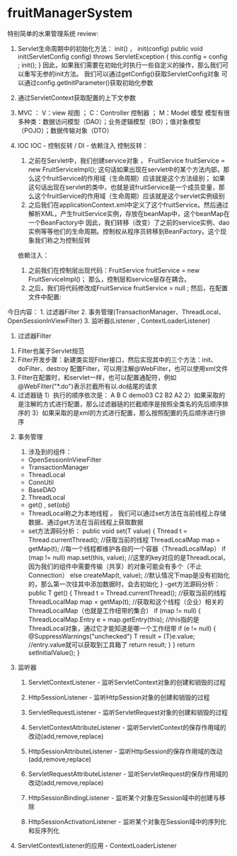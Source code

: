 # fruitManagerSystem
特别简单的水果管理系统
review:
1. Servlet生命周期中的初始化方法： init() ， init(config)
   public void init(ServletConfig config) throws ServletException {
        this.config = config ;
        init();
   }
   因此，如果我们需要在初始化时执行一些自定义的操作，那么我们可以重写无参的init方法。
   我们可以通过getConfig()获取ServletConfig对象
   可以通过config.getInitParameter()获取初始化参数

2. 通过ServletContext获取配置的上下文参数

3. MVC ： V：view 视图 ； C：Controller 控制器  ； M：Model 模型
   模型有很多种类：数据访问模型（DAO）；业务逻辑模型（BO）；值对象模型（POJO）；数据传输对象（DTO）

4. IOC
    IOC - 控制反转 / DI - 依赖注入
    控制反转：
    1) 之前在Servlet中，我们创建service对象 ， FruitService fruitService = new FruitServiceImpl();
       这句话如果出现在servlet中的某个方法内部，那么这个fruitService的作用域（生命周期）应该就是这个方法级别；
       如果这句话出现在servlet的类中，也就是说fruitService是一个成员变量，那么这个fruitService的作用域（生命周期）应该就是这个servlet实例级别
    2) 之后我们在applicationContext.xml中定义了这个fruitService。然后通过解析XML，产生fruitService实例，存放在beanMap中，这个beanMap在一个BeanFactory中
       因此，我们转移（改变）了之前的service实例、dao实例等等他们的生命周期。控制权从程序员转移到BeanFactory。这个现象我们称之为控制反转

    依赖注入：
    1) 之前我们在控制层出现代码：FruitService fruitService = new FruitServiceImpl()；
       那么，控制层和service层存在耦合。
    2) 之后，我们将代码修改成FruitService fruitService = null ;
       然后，在配置文件中配置:
       <bean id="fruit" class="FruitController">
            <property name="fruitService" ref="fruitService"/>
       </bean>

今日内容：
    1. 过滤器Filter
    2. 事务管理(TransactionManager、ThreadLocal、OpenSessionInViewFilter)
    3. 监听器(Listener , ContextLoaderListener)

1. 过滤器Filter
1) Filter也属于Servlet规范
2) Filter开发步骤：新建类实现Filter接口，然后实现其中的三个方法：init、doFilter、destroy
   配置Filter，可以用注解@WebFilter，也可以使用xml文件 <filter> <filter-mapping>
3) Filter在配置时，和servlet一样，也可以配置通配符，例如 @WebFilter("*.do")表示拦截所有以.do结尾的请求
4) 过滤器链
   1）执行的顺序依次是： A B C demo03 C2 B2 A2
   2）如果采取的是注解的方式进行配置，那么过滤器链的拦截顺序是按照全类名的先后顺序排序的
   3）如果采取的是xml的方式进行配置，那么按照配置的先后顺序进行排序

2. 事务管理
   1) 涉及到的组件：
     - OpenSessionInViewFilter
     - TransactionManager
     - ThreadLocal
     - ConnUtil
     - BaseDAO

   2) ThreadLocal
     - get() , set(obj)
     - ThreadLocal称之为本地线程 。 我们可以通过set方法在当前线程上存储数据、通过get方法在当前线程上获取数据
     - set方法源码分析：
     public void set(T value) {
         Thread t = Thread.currentThread(); //获取当前的线程
         ThreadLocalMap map = getMap(t);    //每一个线程都维护各自的一个容器（ThreadLocalMap）
         if (map != null)
             map.set(this, value);          //这里的key对应的是ThreadLocal，因为我们的组件中需要传输（共享）的对象可能会有多个（不止Connection）
         else
             createMap(t, value);           //默认情况下map是没有初始化的，那么第一次往其中添加数据时，会去初始化
     }
     -get方法源码分析：
     public T get() {
         Thread t = Thread.currentThread(); //获取当前的线程
         ThreadLocalMap map = getMap(t);    //获取和这个线程（企业）相关的ThreadLocalMap（也就是工作纽带的集合）
         if (map != null) {
             ThreadLocalMap.Entry e = map.getEntry(this);   //this指的是ThreadLocal对象，通过它才能知道是哪一个工作纽带
             if (e != null) {
                 @SuppressWarnings("unchecked")
                 T result = (T)e.value;     //entry.value就可以获取到工具箱了
                 return result;
             }
         }
         return setInitialValue();
     }
3. 监听器
    1) ServletContextListener - 监听ServletContext对象的创建和销毁的过程
    2) HttpSessionListener - 监听HttpSession对象的创建和销毁的过程
    3) ServletRequestListener - 监听ServletRequest对象的创建和销毁的过程

    4) ServletContextAttributeListener - 监听ServletContext的保存作用域的改动(add,remove,replace)
    5) HttpSessionAttributeListener - 监听HttpSession的保存作用域的改动(add,remove,replace)
    6) ServletRequestAttributeListener - 监听ServletRequest的保存作用域的改动(add,remove,replace)

    7) HttpSessionBindingListener - 监听某个对象在Session域中的创建与移除
    8) HttpSessionActivationListener - 监听某个对象在Session域中的序列化和反序列化

4. ServletContextListener的应用 - ContextLoaderListener













